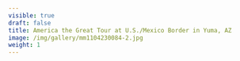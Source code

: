 ```yaml
---
visible: true
draft: false
title: America the Great Tour at U.S./Mexico Border in Yuma, AZ
image: /img/gallery/mm1104230084-2.jpg
weight: 1
---
```

